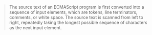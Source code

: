 > The source text of an ECMAScript program is first converted into a sequence of input elements, which are tokens, line terminators, comments, or white space. The source text is scanned from left to right, repeatedly taking the longest possible sequence of characters as the next input element.
